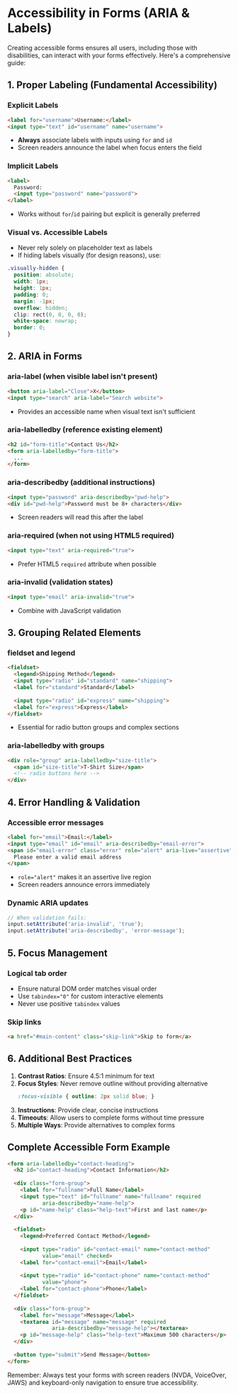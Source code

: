 # Accessibility in Forms (ARIA & Labels)

Creating accessible forms ensures all users, including those with disabilities, can interact with your forms effectively. Here's a comprehensive guide:

## 1. Proper Labeling (Fundamental Accessibility)

### Explicit Labels
```html
<label for="username">Username:</label>
<input type="text" id="username" name="username">
```
- **Always** associate labels with inputs using `for` and `id`
- Screen readers announce the label when focus enters the field

### Implicit Labels
```html
<label>
  Password:
  <input type="password" name="password">
</label>
```
- Works without `for`/`id` pairing but explicit is generally preferred

### Visual vs. Accessible Labels
- Never rely solely on placeholder text as labels
- If hiding labels visually (for design reasons), use:
```css
.visually-hidden {
  position: absolute;
  width: 1px;
  height: 1px;
  padding: 0;
  margin: -1px;
  overflow: hidden;
  clip: rect(0, 0, 0, 0);
  white-space: nowrap;
  border: 0;
}
```

## 2. ARIA in Forms

### aria-label (when visible label isn't present)
```html
<button aria-label="Close">X</button>
<input type="search" aria-label="Search website">
```
- Provides an accessible name when visual text isn't sufficient

### aria-labelledby (reference existing element)
```html
<h2 id="form-title">Contact Us</h2>
<form aria-labelledby="form-title">
  ...
</form>
```

### aria-describedby (additional instructions)
```html
<input type="password" aria-describedby="pwd-help">
<div id="pwd-help">Password must be 8+ characters</div>
```
- Screen readers will read this after the label

### aria-required (when not using HTML5 required)
```html
<input type="text" aria-required="true">
```
- Prefer HTML5 `required` attribute when possible

### aria-invalid (validation states)
```html
<input type="email" aria-invalid="true">
```
- Combine with JavaScript validation

## 3. Grouping Related Elements

### fieldset and legend
```html
<fieldset>
  <legend>Shipping Method</legend>
  <input type="radio" id="standard" name="shipping">
  <label for="standard">Standard</label>
  
  <input type="radio" id="express" name="shipping">
  <label for="express">Express</label>
</fieldset>
```
- Essential for radio button groups and complex sections

### aria-labelledby with groups
```html
<div role="group" aria-labelledby="size-title">
  <span id="size-title">T-Shirt Size</span>
  <!-- radio buttons here -->
</div>
```

## 4. Error Handling & Validation

### Accessible error messages
```html
<label for="email">Email:</label>
<input type="email" id="email" aria-describedby="email-error">
<span id="email-error" class="error" role="alert" aria-live="assertive">
  Please enter a valid email address
</span>
```
- `role="alert"` makes it an assertive live region
- Screen readers announce errors immediately

### Dynamic ARIA updates
```javascript
// When validation fails:
input.setAttribute('aria-invalid', 'true');
input.setAttribute('aria-describedby', 'error-message');
```

## 5. Focus Management

### Logical tab order
- Ensure natural DOM order matches visual order
- Use `tabindex="0"` for custom interactive elements
- Never use positive `tabindex` values

### Skip links
```html
<a href="#main-content" class="skip-link">Skip to form</a>
```

## 6. Additional Best Practices

1. **Contrast Ratios**: Ensure 4.5:1 minimum for text
2. **Focus Styles**: Never remove outline without providing alternative
   ```css
   :focus-visible { outline: 2px solid blue; }
   ```
3. **Instructions**: Provide clear, concise instructions
4. **Timeouts**: Allow users to complete forms without time pressure
5. **Multiple Ways**: Provide alternatives to complex forms

## Complete Accessible Form Example

```html
<form aria-labelledby="contact-heading">
  <h2 id="contact-heading">Contact Information</h2>
  
  <div class="form-group">
    <label for="fullname">Full Name</label>
    <input type="text" id="fullname" name="fullname" required
           aria-describedby="name-help">
    <p id="name-help" class="help-text">First and last name</p>
  </div>
  
  <fieldset>
    <legend>Preferred Contact Method</legend>
    
    <input type="radio" id="contact-email" name="contact-method" 
           value="email" checked>
    <label for="contact-email">Email</label>
    
    <input type="radio" id="contact-phone" name="contact-method" 
           value="phone">
    <label for="contact-phone">Phone</label>
  </fieldset>
  
  <div class="form-group">
    <label for="message">Message</label>
    <textarea id="message" name="message" required
              aria-describedby="message-help"></textarea>
    <p id="message-help" class="help-text">Maximum 500 characters</p>
  </div>
  
  <button type="submit">Send Message</button>
</form>
```

Remember: Always test your forms with screen readers (NVDA, VoiceOver, JAWS) and keyboard-only navigation to ensure true accessibility.